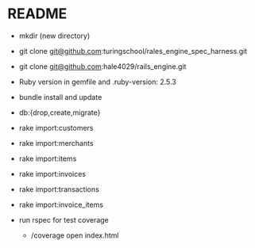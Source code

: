# README

 - mkdir (new directory)
 - git clone git@github.com:turingschool/rales_engine_spec_harness.git 
 - git clone git@github.com:hale4029/rails_engine.git
 - Ruby version in gemfile and .ruby-version: 2.5.3
 - bundle install and update
 - db:{drop,create,migrate}
 - rake import:customers
 - rake import:merchants
 - rake import:items
 - rake import:invoices
 - rake import:transactions
 - rake import:invoice_items
 
 - run rspec for test coverage
    - /coverage open index.html
 
